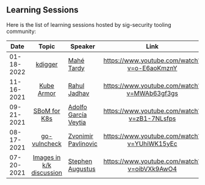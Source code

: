 ##  Learning Sessions

Here is the list of learning sessions hosted by sig-security tooling community:


|  **Date**  |                        **Topic**                        | **Speaker**      |                   **Link**                  |
|------------|:-------------------------------------------------------:|------------------|:-------------------------------------------:|
| 01-18-2022 | [kdigger](https://github.com/quarkslab/kdigger) |    [Mahé Tardy](https://twitter.com/mtardy_)    | https://www.youtube.com/watch?v=o-E6aoKmznY |
| 11-16-2021 |              [Kube Armor](https://github.com/kubearmor/KubeArmor)              |   [Rahul Jadhav](https://twitter.com/nyrahul)   | https://www.youtube.com/watch?v=MWAb63gf3gs |
| 09-21-2021 |             [SBoM for K8s](https://github.com/kubernetes-sigs/bom)             |      [Adolfo García Veytia](https://twitter.com/puerco)     | https://www.youtube.com/watch?v=zB1-7NLsfps |
| 08-17-2021 |        [go-vulncheck](https://pkg.go.dev/golang.org/x/exp/vulndb/govulncheck)        | [Zvonimir Pavlinovic](https://www.linkedin.com/in/zvonimir-pavlinovic-505b7531) | https://www.youtube.com/watch?v=YUhiWK15yEc |
| 07-20-2021 |        [Images in k/k discussion](https://github.com/kubernetes/release)        | [Stephen Augustus](https://twitter.com/stephenaugustus) | https://www.youtube.com/watch?v=oibVXk9AwO4 |
